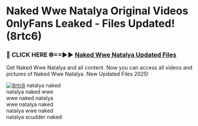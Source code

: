 # Naked Wwe Natalya Original Videos 0nlyFans Leaked - Files Updated! (8rtc6)

<h3>🔴 CLICK HERE 🌐==►► <a href="https://tinyurl.com/up5wt9bj" rel="nofollow">Naked Wwe Natalya Updated Files</a></h3>

Get Naked Wwe Natalya and all content. Now you can access all videos and pictures of Naked Wwe Natalya. New Updated Files 2025!

[![8rtc6](https://i.imgur.com/ABiUzMV.gif)](https://tinyurl.com/up5wt9bj)
natalya naked<br>
natalya naked wwe<br>
wwe naked natalya<br>
wwe natalya naked<br>
natalya wwe naked<br>
natalya scudder naked